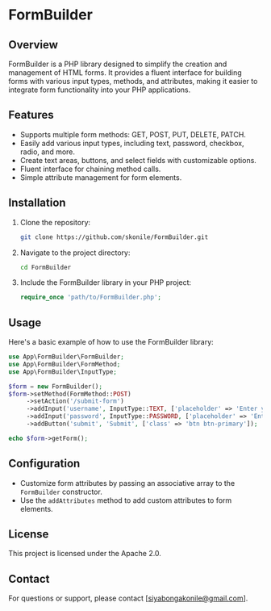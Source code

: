 # FormBuilder

## Overview

FormBuilder is a PHP library designed to simplify the creation and management of HTML forms. It provides a fluent interface for building forms with various input types, methods, and attributes, making it easier to integrate form functionality into your PHP applications.

## Features

- Supports multiple form methods: GET, POST, PUT, DELETE, PATCH.
- Easily add various input types, including text, password, checkbox, radio, and more.
- Create text areas, buttons, and select fields with customizable options.
- Fluent interface for chaining method calls.
- Simple attribute management for form elements.

## Installation

1. Clone the repository:
   ```bash
   git clone https://github.com/skonile/FormBuilder.git
   ```
2. Navigate to the project directory:
   ```bash
   cd FormBuilder
   ```
3. Include the FormBuilder library in your PHP project:
   ```php
   require_once 'path/to/FormBuilder.php';
   ```

## Usage

Here's a basic example of how to use the FormBuilder library:

```php
use App\FormBuilder\FormBuilder;
use App\FormBuilder\FormMethod;
use App\FormBuilder\InputType;

$form = new FormBuilder();
$form->setMethod(FormMethod::POST)
     ->setAction('/submit-form')
     ->addInput('username', InputType::TEXT, ['placeholder' => 'Enter your username'])
     ->addInput('password', InputType::PASSWORD, ['placeholder' => 'Enter your password'])
     ->addButton('submit', 'Submit', ['class' => 'btn btn-primary']);

echo $form->getForm();
```

## Configuration

- Customize form attributes by passing an associative array to the `FormBuilder` constructor.
- Use the `addAttributes` method to add custom attributes to form elements.

## License

This project is licensed under the Apache 2.0.

## Contact

For questions or support, please contact [siyabongakonile@gmail.com].
